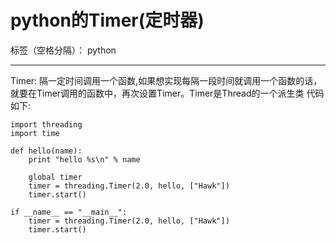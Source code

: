 ﻿# python的Timer(定时器)

标签（空格分隔）： python

---

Timer:  隔一定时间调用一个函数,如果想实现每隔一段时间就调用一个函数的话，就要在Timer调用的函数中，再次设置Timer。Timer是Thread的一个派生类
代码如下:
```
import threading
import time

def hello(name):
    print "hello %s\n" % name

    global timer
    timer = threading.Timer(2.0, hello, ["Hawk"])
    timer.start()

if __name__ == "__main__":
    timer = threading.Timer(2.0, hello, ["Hawk"])
    timer.start()
```




